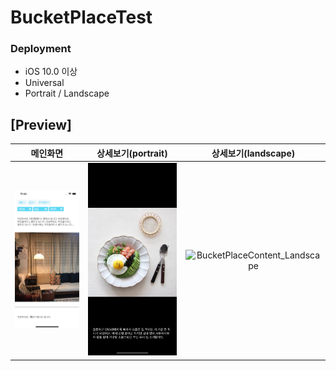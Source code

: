 # BucketPlaceTest

### Deployment

- iOS 10.0 이상
- Universal
- Portrait / Landscape


## [Preview]
| 메인화면                    | 상세보기(portrait)                              | 상세보기(landscape)                              |
|:------------------------------:|:---------------------------------:|:---------------------------------:|
|![BucketPlaceMain](image/BucketPlaceMain.png)|![BucketPlaceContent_Portrait](./image/BucketPlaceContent_Portrait.png)|![BucketPlaceContent_Landscape](BucketPlaceContent_Landscape.png)|

